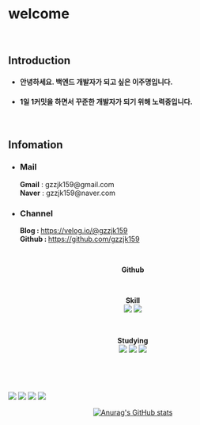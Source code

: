 # welcome

<br>

## Introduction
                 
<!--자기소개-->
* #### 안녕하세요. 백엔드 개발자가 되고 싶은 이주명입니다.<br>
* #### 1일 1커밋을 하면서 꾸준한 개발자가 되기 위해 노력중입니다.
<br>
    
## Infomation

<!--이메일-->
<p>
  <ul>
    <li>
    <h3><strong>Mail</strong></h3>
    </li>
  </ul>
  <ul>
    <strong>Gmail</strong> : gzzjk159@gmail.com<br>
    <strong>Naver</strong> : gzzjk159@naver.com
  </ul>
</p>

<!--블로그,깃허브-->
<p>
  <ul>
    <li>
    <h3><strong>Channel</strong></h3>
    </li>
  </ul>
  <ul>
    <strong>Blog : </strong><a href="https://velog.io/@gzzjk159"> https://velog.io/@gzzjk159</a><br>
    <strong>Github : </strong><a href="https://github.com/gzzjk15)"> https://github.com/gzzjk159</a>
  </ul>
</p>

<br>

<p align="center">
    <Strong>Github</Strong><br>
    </p>
<br>

<!--Skill-->
<p align="center" display="inline-block">
  <Strong>Skill</Strong><br>
  <img src="https://img.shields.io/badge/java-007396?style=for-the-badge&logo=java&logoColor=white">
  <img src="https://img.shields.io/badge/Git-F05032?style=for-the-badge&logo=Git&logoColor=white">
</p><br>

<!--Studying-->
<p align="center" display="inline-block">
  <Strong>Studying</Strong><br>
  <img src="https://img.shields.io/badge/Git-F05032?style=for-the-badge&logo=Git&logoColor=white">
  <img src="https://img.shields.io/badge/Spring-6DB33F?style=for-the-badge&logo=Spring&logoColor=white">
  <img src="https://img.shields.io/badge/SpringBoot-6DB33F?style=for-the-badge&logo=SpringBoot&logoColor=white">
</p><br>

&emsp;
&nbsp;

<img src="https://img.shields.io/badge/Gmail-EA4335?style=for-the-badge&logo=Gmail&logoColor=white"></a>
<img src="https://img.shields.io/badge/Naver-03C75A?style=for-the-badge&logo=Naver&logoColor=white"></a>
<a href="https://velog.io/@gzzjk159" target="_blank"><img src="https://img.shields.io/badge/Velog-20C997?style=for-the-badge&logo=Velog&logoColor=white"/></a>
<a href="https://github.com/gzzjk159" target="_blank"><img src="https://img.shields.io/badge/Github-181717?style=for-the-badge&logo=Github&logoColor=white"></a>

<div align=center>
  
[![Anurag's GitHub stats](https://github-readme-stats.vercel.app/api?username=gzzjk159&show_icons=true)](https://github.com/gzzjk159/github-readme-stats)
